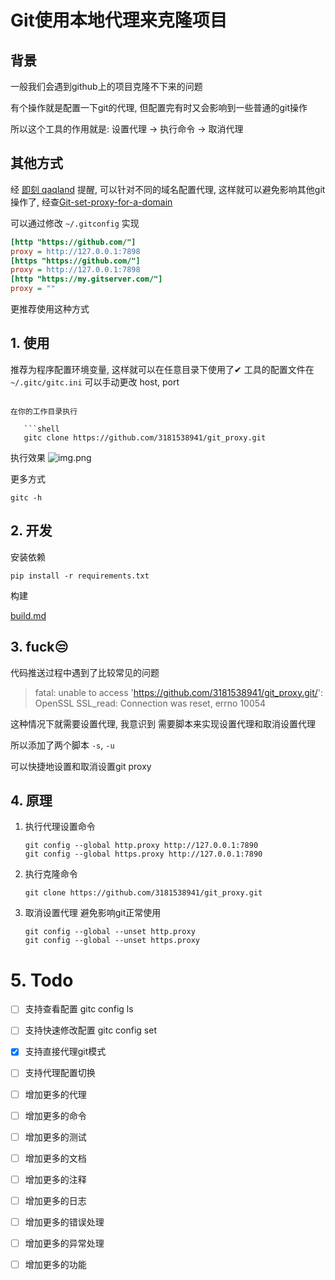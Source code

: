 # Git使用本地代理来克隆项目

## 背景

一般我们会遇到github上的项目克隆不下来的问题

有个操作就是配置一下git的代理, 但配置完有时又会影响到一些普通的git操作

所以这个工具的作用就是: 设置代理 -> 执行命令 -> 取消代理

## 其他方式

经 [即刻 qaqland](https://web.okjike.com/u/d4139d2b-e61e-4bdf-a69c-1a671d5d1c2b) 提醒, 可以针对不同的域名配置代理,
这样就可以避免影响其他git操作了,
经查[Git-set-proxy-for-a-domain](https://morethink.cn/%E5%B7%A5%E5%85%B7/Git-set-proxy-for-a-domain/)

可以通过修改 `~/.gitconfig` 实现

```ini
[http "https://github.com/"]
proxy = http://127.0.0.1:7898
[https "https://github.com/"]
proxy = http://127.0.0.1:7898
[http "https://my.gitserver.com/"]
proxy = ""
```

更推荐使用这种方式

## 1. 使用

推荐为程序配置环境变量, 这样就可以在任意目录下使用了✔
工具的配置文件在 `~/.gitc/gitc.ini` 可以手动更改 host, port

```shell

在你的工作目录执行

   ```shell
   gitc clone https://github.com/3181538941/git_proxy.git
   ```

执行效果
![img.png](img/img.png)

更多方式

```shell
gitc -h
```

## 2. 开发

安装依赖

```shell
pip install -r requirements.txt
```

构建

[build.md](./build.md)

## 3. fuck😒

代码推送过程中遇到了比较常见的问题
> fatal: unable to access 'https://github.com/3181538941/git_proxy.git/': OpenSSL SSL_read: Connection was reset, errno
> 10054

这种情况下就需要设置代理, 我意识到 需要脚本来实现设置代理和取消设置代理

所以添加了两个脚本 `-s`, `-u`

可以快捷地设置和取消设置git proxy

## 4. 原理

1. 执行代理设置命令

    ```shell
    git config --global http.proxy http://127.0.0.1:7890
    git config --global https.proxy http://127.0.0.1:7890
    ```

2. 执行克隆命令

    ```shell
    git clone https://github.com/3181538941/git_proxy.git
    ```

3. 取消设置代理 避免影响git正常使用

    ```shell
    git config --global --unset http.proxy
    git config --global --unset https.proxy
    ```

# 5. Todo

- [ ] 支持查看配置 gitc config ls
- [ ] 支持快速修改配置 gitc config set
- [x] 支持直接代理git模式
- [ ] 支持代理配置切换
- [ ] 增加更多的代理
- [ ] 增加更多的命令
- [ ] 增加更多的测试
- [ ] 增加更多的文档
- [ ] 增加更多的注释
- [ ] 增加更多的日志
- [ ] 增加更多的错误处理
- [ ] 增加更多的异常处理
- [ ] 增加更多的功能


